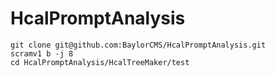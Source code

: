 
HcalPromptAnalysis
====

```
git clone git@github.com:BaylorCMS/HcalPromptAnalysis.git
scramv1 b -j 8
cd HcalPromptAnalysis/HcalTreeMaker/test
```
